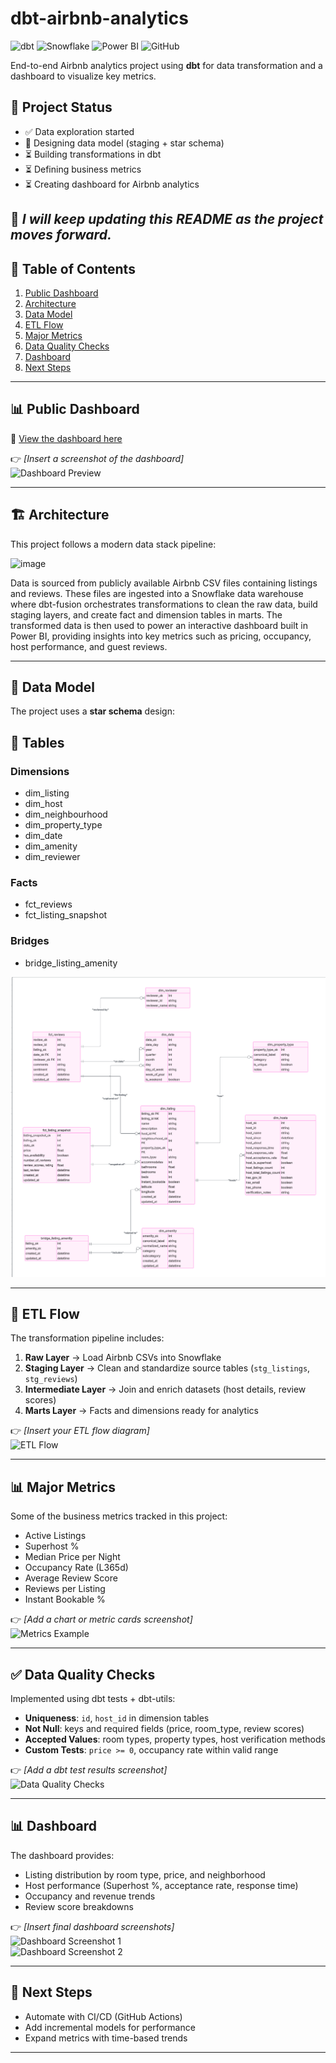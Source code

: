 
# dbt-airbnb-analytics

![dbt](https://img.shields.io/badge/dbt-analytics--engineering-orange?logo=dbt&logoColor=white)
![Snowflake](https://img.shields.io/badge/Snowflake-cloud--data--warehouse-blue?logo=snowflake&logoColor=white)
![Power BI](https://img.shields.io/badge/Power%20BI-dashboard-yellow?logo=powerbi&logoColor=white)
![GitHub](https://img.shields.io/badge/version-control-black?logo=github)

End-to-end Airbnb analytics project using **dbt** for data transformation and a dashboard to visualize key metrics.  

## 📌 Project Status
- ✅ Data exploration started  
- 🔄 Designing data model (staging + star schema)  
- ⏳ Building transformations in dbt  
- ⏳ Defining business metrics  
- ⏳ Creating dashboard for Airbnb analytics
  
📌 *I will keep updating this README as the project moves forward.* 
---

## 📑 Table of Contents
1. [Public Dashboard](#-public-dashboard)  
2. [Architecture](#-architecture)  
3. [Data Model](#-data-model)  
4. [ETL Flow](#-etl-flow)  
5. [Major Metrics](#-major-metrics)  
6. [Data Quality Checks](#-data-quality-checks)  
7. [Dashboard](#-dashboard)  
8. [Next Steps](#-next-steps)  

---

## 📊 Public Dashboard
🔗 [View the dashboard here](<ADD_LINK>)  

👉 *[Insert a screenshot of the dashboard]*  
![Dashboard Preview](<ADD_IMAGE_PATH>)  

---

## 🏗️ Architecture
This project follows a modern data stack pipeline:  

<img width="770" height="373" alt="image" src="https://github.com/user-attachments/assets/bdd1146a-fc63-44ce-a3d5-e45c5d75463b" />
 
Data is sourced from publicly available Airbnb CSV files containing listings and reviews. These files are ingested into a Snowflake data warehouse where dbt-fusion orchestrates transformations to clean the raw data, build staging layers, and create fact and dimension tables in marts. The transformed data is then used to power an interactive dashboard built in Power BI, providing insights into key metrics such as pricing, occupancy, host performance, and guest reviews.

---

## 📐 Data Model
The project uses a **star schema** design:  
## 📄 Tables

### Dimensions
- dim_listing  
- dim_host  
- dim_neighbourhood  
- dim_property_type  
- dim_date  
- dim_amenity  
- dim_reviewer  

### Facts
- fct_reviews  
- fct_listing_snapshot  

### Bridges
- bridge_listing_amenity 

![alt text](image.png)  
 

---

## 🔄 ETL Flow
The transformation pipeline includes:  
1. **Raw Layer** → Load Airbnb CSVs into Snowflake  
2. **Staging Layer** → Clean and standardize source tables (`stg_listings`, `stg_reviews`)  
3. **Intermediate Layer** → Join and enrich datasets (host details, review scores)  
4. **Marts Layer** → Facts and dimensions ready for analytics  

👉 *[Insert your ETL flow diagram]*  
![ETL Flow](<ADD_IMAGE_PATH>)  

---

## 📊 Major Metrics
Some of the business metrics tracked in this project:  
- Active Listings  
- Superhost %  
- Median Price per Night  
- Occupancy Rate (L365d)  
- Average Review Score  
- Reviews per Listing  
- Instant Bookable %  

👉 *[Add a chart or metric cards screenshot]*  
![Metrics Example](<ADD_IMAGE_PATH>)  

---

## ✅ Data Quality Checks
Implemented using dbt tests + dbt-utils:  
- **Uniqueness**: `id`, `host_id` in dimension tables  
- **Not Null**: keys and required fields (price, room_type, review scores)  
- **Accepted Values**: room types, property types, host verification methods  
- **Custom Tests**: `price >= 0`, occupancy rate within valid range  

👉 *[Add a dbt test results screenshot]*  
![Data Quality Checks](<ADD_IMAGE_PATH>)  

---

## 📊 Dashboard
The dashboard provides:  
- Listing distribution by room type, price, and neighborhood  
- Host performance (Superhost %, acceptance rate, response time)  
- Occupancy and revenue trends  
- Review score breakdowns  

👉 *[Insert final dashboard screenshots]*  
![Dashboard Screenshot 1](<ADD_IMAGE_PATH>)  
![Dashboard Screenshot 2](<ADD_IMAGE_PATH>)  

---

## 🚀 Next Steps
- Automate with CI/CD (GitHub Actions)  
- Add incremental models for performance  
- Expand metrics with time-based trends  

---
